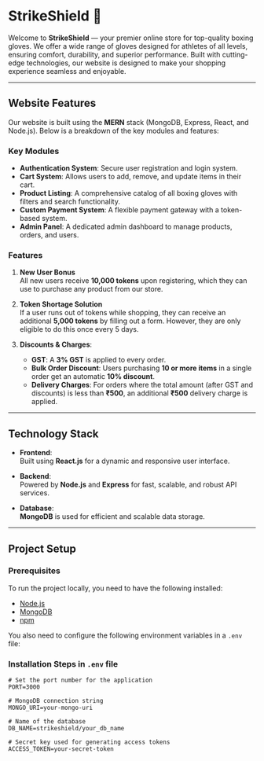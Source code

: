 # StrikeShield 🥊

Welcome to **StrikeShield** — your premier online store for top-quality boxing gloves. We offer a wide range of gloves designed for athletes of all levels, ensuring comfort, durability, and superior performance. Built with cutting-edge technologies, our website is designed to make your shopping experience seamless and enjoyable.

---

## Website Features

Our website is built using the **MERN** stack (MongoDB, Express, React, and Node.js). Below is a breakdown of the key modules and features:

### Key Modules

- **Authentication System**: Secure user registration and login system.
- **Cart System**: Allows users to add, remove, and update items in their cart.
- **Product Listing**: A comprehensive catalog of all boxing gloves with filters and search functionality.
- **Custom Payment System**: A flexible payment gateway with a token-based system.
- **Admin Panel**: A dedicated admin dashboard to manage products, orders, and users.

### Features

1. **New User Bonus**  
   All new users receive **10,000 tokens** upon registering, which they can use to purchase any product from our store.

2. **Token Shortage Solution**  
   If a user runs out of tokens while shopping, they can receive an additional **5,000 tokens** by filling out a form. However, they are only eligible to do this once every 5 days.

3. **Discounts & Charges**:
   - **GST**: A **3% GST** is applied to every order.
   - **Bulk Order Discount**: Users purchasing **10 or more items** in a single order get an automatic **10% discount**.
   - **Delivery Charges**: For orders where the total amount (after GST and discounts) is less than **₹500**, an additional **₹500** delivery charge is applied.

---

## Technology Stack

- **Frontend**:  
  Built using **React.js** for a dynamic and responsive user interface.

- **Backend**:  
  Powered by **Node.js** and **Express** for fast, scalable, and robust API services.

- **Database**:  
  **MongoDB** is used for efficient and scalable data storage.

---

## Project Setup

### Prerequisites

To run the project locally, you need to have the following installed:

- [Node.js](https://nodejs.org/)
- [MongoDB](https://www.mongodb.com/)
- [npm](https://www.npmjs.com/)

You also need to configure the following environment variables in a `.env` file:

### Installation Steps in `.env` file

```env
# Set the port number for the application
PORT=3000

# MongoDB connection string
MONGO_URI=your-mongo-uri

# Name of the database
DB_NAME=strikeshield/your_db_name

# Secret key used for generating access tokens
ACCESS_TOKEN=your-secret-token
